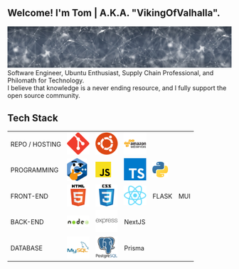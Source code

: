 ## Welcome! I'm Tom | A.K.A. "VikingOfValhalla".

![](<https://raw.githubusercontent.com/VikingOfValhalla/VikingOfValhalla/main/banner-gaa30b56aa_1280%20(1).jpg>)
Software Engineer, Ubuntu Enthusiast, Supply Chain Professional, and Philomath for Technology. <br>
I believe that knowledge is a never ending resource, and I fully support the open source community.

## Tech Stack

<p align="center">
<table>
<tr>  
<td>REPO / HOSTING</td>  
<td><img src="https://raw.githubusercontent.com/VikingOfValhalla/VikingOfValhalla/main/github.svg" alt="github" width="50"/></td>  
<td><img src="https://raw.githubusercontent.com/VikingOfValhalla/VikingOfValhalla/main/ubuntu.svg" alt="ubuntu" width="50"/></td>
<td><img src="https://raw.githubusercontent.com/VikingOfValhalla/VikingOfValhalla/main/aws.svg" alt="aws" width="50"/></td> 
<td></td>
<td></td> 
</tr>
<tr>  
<td>PROGRAMMING</td>  
<td><img src="https://raw.githubusercontent.com/VikingOfValhalla/VikingOfValhalla/main/thinkcpp.png" alt="Your image title" width="45"/></td>  
<td><img src="https://raw.githubusercontent.com/VikingOfValhalla/VikingOfValhalla/main/8009-java-js.png" alt="Your image title" width="35"/></td>
<td><img src="https://raw.githubusercontent.com/VikingOfValhalla/VikingOfValhalla/main/typescript.svg" alt="typescript" width="50"/></td>
<td><img src="https://raw.githubusercontent.com/VikingOfValhalla/VikingOfValhalla/main/1887_python.png" alt="Your image title" width="35"/></td>
<td></td>
</tr>
<tr>  
<td>FRONT-END</td>  
<td><img src="https://raw.githubusercontent.com/VikingOfValhalla/VikingOfValhalla/main/html.svg" alt="html5" width="50"/></td>  
<td><img src="https://raw.githubusercontent.com/VikingOfValhalla/VikingOfValhalla/main/css.svg" alt="css" width="50"/></td>
<td><img src="https://raw.githubusercontent.com/VikingOfValhalla/VikingOfValhalla/main/react.svg" alt="react" width="50"/></td>
<td>FLASK</td> 
<td>MUI</td> 
</tr>
<tr>  
<td>BACK-END</td>  
<td><img src="https://raw.githubusercontent.com/VikingOfValhalla/VikingOfValhalla/main/nodejs.svg" alt="nodejs" width="50"/></td>  
<td><img src="https://raw.githubusercontent.com/VikingOfValhalla/VikingOfValhalla/main/express.svg" alt="expressjs" width="50"/></td>
<td>NextJS</td>  
<td></td>
<td></td>
</tr>
<tr>  
<td>DATABASE</td>  
<td><img src="https://raw.githubusercontent.com/VikingOfValhalla/VikingOfValhalla/main/mysql.svg" alt="mysql" width="50"/></td>  
<td><img src="https://raw.githubusercontent.com/VikingOfValhalla/VikingOfValhalla/main/postgresql.svg" alt="postgresql" width="50"/></td>
<td>Prisma</td>  
<td></td>
<td></td>
</tr>
</table>
</p>